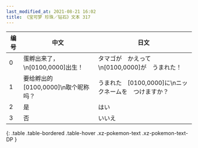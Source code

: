 ```yaml
---
last_modified_at: 2021-08-21 16:02
title: 《宝可梦 珍珠／钻石》文本 317
---
```

| 编号 | 中文 | 日文 |
| ---- | ---- | ---- |
| 0 | 蛋孵出来了，\n[0100,0000]出生！ | タマゴが　かえって\n[0100,0000]が　うまれた！ |
| 1 | 要给孵出的[0100,0000]\n取个昵称吗？ | うまれた　[0100,0000]に\nニックネームを　つけますか？ |
| 2 | 是 | はい |
| 3 | 否 | いいえ |
{: .table .table-bordered .table-hover .xz-pokemon-text .xz-pokemon-text-DP }